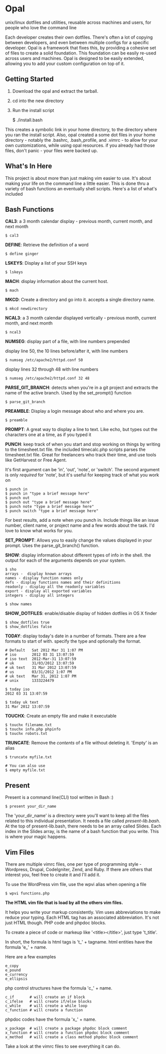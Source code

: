# Opal

unix/linux dotfiles and utilities, reusable across machines and users, for
people who love the command line


Each developer creates their own dotfiles. There's often a lot of copying
between developers, and even between multiple configs for a specific developer.
Opal is a framework that fixes this, by providing a cohesive set of files to
create a solid foundation. This foundation can be easily re-used across users
and machines. Opal is designed to be easily extended, allowing you to add your
custom configuration on top of it.


## Getting Started

1. Download the opal and extract the tarball.
2. cd into the new directory
3. Run the install script

    $ ./install.bash

This creates a symbolic link in your home directory, to the directory where you
ran the install script. Also, opal created a some dot files in your home
directory - notably the .bashrc, .bash_profile, and .vimrc - to allow for your
own customizations, while using opal resources. if you already had those files,
don't panic - your files were backed up.


## What's In Here

This project is about more than just making vim easier to use. It's about
making your life on the command line a little easier. This is done thru a
variety of bash functions an eventually shell scripts. Here's a list of what's
included


## Bash Functions


**CAL3**: a 3 month calendar display - previous month, current month, and next
month

	$ cal3

**DEFINE**: Retrieve the definition of a word

	$ define ginger

**LSKEYS**: Display a list of your SSH keys

	$ lskeys

**MACH**: display information about the current host.

	$ mach

**MKCD**: Create a directory and go into it. accepts a single directory name.

	$ mkcd newdirectory

**NCAL3**: a 3 month calendar displayed vertically - previous month, current
month, and next month

	$ ncal3

**NUMSEG**: display part of a file, with line numbers prepended

display line 50, the 10 lines before/after it, with line numbers

	$ numseg /etc/apache2/httpd.conf 50

display lines 32 through 48 with line numbers

	$ numseg /etc/apache2/httpd.conf 32 48

**PARSE_GIT_BRANCH**: detects when you're in a git project and extracts the
name of the active branch. Used by the set_prompt() function

	$ parse_git_branch

**PREAMBLE**: Display a login message about who and where you are.

	$ preamble

**PROMPT**: A great way to display a line to text. Like echo, but types out the
characters one at a time, as if you typed it


**PUNCH**: keep track of when you start and stop working on things by writing
to the timesheet.txt file. the included timecalc.php scripts parses the
timesheet.txt file. Great for freelancers who track their time, and use tools
like GetHarvest or Free Agent.

It's first argument can be 'in', 'out', 'note', or 'switch'.  The second
argument is only *required* for 'note', but it's useful for keeping track of
what you work on

	$ punch in
	$ punch in "type a brief message here"
	$ punch out
	$ punch out "type a brief message here"
	$ punch note "type a brief message here"
	$ punch switch "type a brief message here"

For best results, add a note when you punch in. Include things like an issue
number, client name, or project name and a few words about the task. I'd love
to know what works for you.

**SET_PROMPT**: Allows you to easily change the values displayed in your
prompt. Uses the parse_git_branch() function.

**SHOW**: display information about different types of info in the shell. the
output for each of the arguments depends on your system.


	$ sho
	arrays -  display known arrays
	names - display function names only
	defs - display functions names and their definitions
	readonly - display all the readonly variables
	export - display all exported variables
	integers - display all integers

	$ show names


**SHOW_DOTFILES**: enable/disable display of hidden dotfiles in OS X finder

	$ show_dotfiles true
	$ show_dotfiles false


**TODAY**: display today's date in a number of formats. There are a few formats
to start of with. specify the type and optionally the format.

	# Default   Sat 2012 Mar 31 1:07 PM
	# iso       2012 03 31 13:07:59
	# iso text  2012-Mar-31 13:07:59
	# uk        31/03/2012 13:07:59
	# uk text   31 Mar 2012 13:07:59
	# us        03/31/2012 1:07 PM
	# uk text   Mar 31, 2012 1:07 PM
	# unix      1333224479

	$ today iso
	2012 03 31 13:07:59

	$ today uk text
	31 Mar 2012 13:07:59

**TOUCHX**: Create an empty file and make it executable

	$ touchx filename.txt
	$ touchx info.php phpinfo
	$ touchx robots.txt

**TRUNCATE**: Remove the *contents* of a file without deleting it.
'Empty' is an alias

	$ truncate myfile.txt

	# You can also use
	$ empty myfile.txt

## Present

Present is a command line(CLI) tool written in Bash :)

	$ present your_dir_name

The 'your_dir_name' is a directory were you'll want to keep all the files
related to this individual presentation. It needs a file called
*present-lib.bash*.  At the top of present-lib.bash, there needs to be an array
called Slides.  Each index in the Slides array, is the name of a bash function
that you write.  This is where your magic happens.



## Vim Files

There are multiple vimrc files, one per type of programming style - Wordpress,
Drupal, CodeIgniter, Zend, and Ruby. If there are others that interest you,
feel free to create it and I'll add it.

To use the WordPress vim file, use the wpvi alias when opening a file

	$ wpvi functions.php

**The HTML vim file that is load by all the others vim files.**

It helps you write your markup consistently. Vim uses abbreviations to make
reduce your typing. Each HTML tag has an associated abbreviation. It's not just
HTML though. PHP code and phpdoc blocks.

To create a piece of code or markeup like '&lt;title&gt;&lt;/title&gt;', just
type 't_title'.

In short, the formula is html tags is 't_' + tagname.
html entities have the formula 'e_' + name.

Here are a few examples

	e_copy
	e_pound
	e_currency
	e_ellipsis

php control structures have the formula 'c_' + name.

	c_if       # will create an if block
	c_ifelse   # will create if/else blocks
	c_while    # will create a while loop
	c_function # will create a function

phpdoc codes have the formula 'x_' + name.

	x_package  # will create a package phpdoc block comment
	x_function # will create a function phpdoc block comment
	x_method   # will create a class method phpdoc block comment

Take a look at the vimrc files to see everything it can do.



